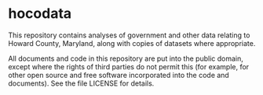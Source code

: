 # hocodata

This repository contains analyses of government and other data
relating to Howard County, Maryland, along with copies of datasets
where appropriate.

All documents and code in this repository are put into the public
domain, except where the rights of third parties do not permit this
(for example, for other open source and free software incorporated
into the code and documents). See the file LICENSE for details.
